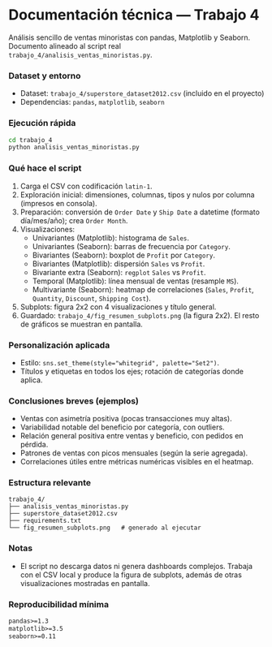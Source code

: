 # Documentación técnica — Trabajo 4

Análisis sencillo de ventas minoristas con pandas, Matplotlib y Seaborn. Documento alineado al script real `trabajo_4/analisis_ventas_minoristas.py`.

### Dataset y entorno
- Dataset: `trabajo_4/superstore_dataset2012.csv` (incluido en el proyecto)
- Dependencias: `pandas`, `matplotlib`, `seaborn`

### Ejecución rápida
```bash
cd trabajo_4
python analisis_ventas_minoristas.py
```

### Qué hace el script
1. Carga el CSV con codificación `latin-1`.
2. Exploración inicial: dimensiones, columnas, tipos y nulos por columna (impresos en consola).
3. Preparación: conversión de `Order Date` y `Ship Date` a datetime (formato día/mes/año); crea `Order Month`.
4. Visualizaciones:
   - Univariantes (Matplotlib): histograma de `Sales`.
   - Univariantes (Seaborn): barras de frecuencia por `Category`.
   - Bivariantes (Seaborn): boxplot de `Profit` por `Category`.
   - Bivariantes (Matplotlib): dispersión `Sales` vs `Profit`.
   - Bivariante extra (Seaborn): `regplot` `Sales` vs `Profit`.
   - Temporal (Matplotlib): línea mensual de ventas (resample `MS`).
   - Multivariante (Seaborn): heatmap de correlaciones (`Sales`, `Profit`, `Quantity`, `Discount`, `Shipping Cost`).
5. Subplots: figura 2x2 con 4 visualizaciones y título general.
6. Guardado: `trabajo_4/fig_resumen_subplots.png` (la figura 2x2). El resto de gráficos se muestran en pantalla.

### Personalización aplicada
- Estilo: `sns.set_theme(style="whitegrid", palette="Set2")`.
- Títulos y etiquetas en todos los ejes; rotación de categorías donde aplica.

### Conclusiones breves (ejemplos)
- Ventas con asimetría positiva (pocas transacciones muy altas).
- Variabilidad notable del beneficio por categoría, con outliers.
- Relación general positiva entre ventas y beneficio, con pedidos en pérdida.
- Patrones de ventas con picos mensuales (según la serie agregada).
- Correlaciones útiles entre métricas numéricas visibles en el heatmap.

### Estructura relevante
```
trabajo_4/
├── analisis_ventas_minoristas.py
├── superstore_dataset2012.csv
├── requirements.txt
└── fig_resumen_subplots.png   # generado al ejecutar
```

### Notas
- El script no descarga datos ni genera dashboards complejos. Trabaja con el CSV local y produce la figura de subplots, además de otras visualizaciones mostradas en pantalla.

### Reproducibilidad mínima
```txt
pandas>=1.3
matplotlib>=3.5
seaborn>=0.11
```
